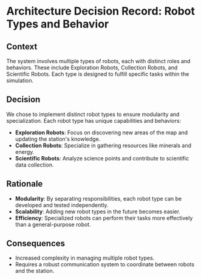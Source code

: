 # Architecture Decision Record: Robot Types and Behavior

## Context
The system involves multiple types of robots, each with distinct roles and behaviors. These include Exploration Robots, Collection Robots, and Scientific Robots. Each type is designed to fulfill specific tasks within the simulation.

## Decision
We chose to implement distinct robot types to ensure modularity and specialization. Each robot type has unique capabilities and behaviors:

- **Exploration Robots**: Focus on discovering new areas of the map and updating the station's knowledge.
- **Collection Robots**: Specialize in gathering resources like minerals and energy.
- **Scientific Robots**: Analyze science points and contribute to scientific data collection.

## Rationale
- **Modularity**: By separating responsibilities, each robot type can be developed and tested independently.
- **Scalability**: Adding new robot types in the future becomes easier.
- **Efficiency**: Specialized robots can perform their tasks more effectively than a general-purpose robot.

## Consequences
- Increased complexity in managing multiple robot types.
- Requires a robust communication system to coordinate between robots and the station.